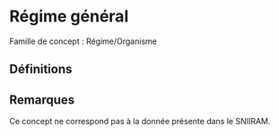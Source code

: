 # Régime général 
<!-- SPDX-License-Identifier: MPL-2.0 -->

Famille de concept : Régime/Organisme

## Définitions

## Remarques

Ce concept ne correspond pas à la donnée présente dans le SNIIRAM.

